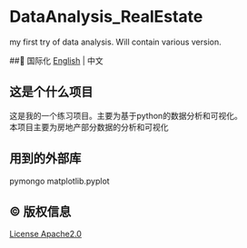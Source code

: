 # DataAnalysis_RealEstate
 my first try of data analysis. Will contain various version.

##:large_blue_circle: 国际化
[English](README_en.md) | 中文

## 这是个什么项目
这是我的一个练习项目。主要为基于python的数据分析和可视化。  
本项目主要为房地产部分数据的分析和可视化

## 用到的外部库
pymongo
matplotlib.pyplot

## :copyright: 版权信息

[License Apache2.0](LICENSE)